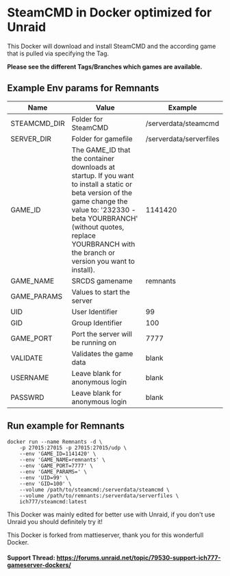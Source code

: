 # SteamCMD in Docker optimized for Unraid
This Docker will download and install SteamCMD and the according game that is pulled via specifying the Tag.

**Please see the different Tags/Branches which games are available.**

## Example Env params for Remnants
| Name | Value | Example |
| --- | --- | --- |
| STEAMCMD_DIR | Folder for SteamCMD | /serverdata/steamcmd |
| SERVER_DIR | Folder for gamefile | /serverdata/serverfiles |
| GAME_ID | The GAME_ID that the container downloads at startup. If you want to install a static or beta version of the game change the value to: '232330 -beta YOURBRANCH' (without quotes, replace YOURBRANCH with the branch or version you want to install). | 1141420 |
| GAME_NAME | SRCDS gamename | remnants |
| GAME_PARAMS | Values to start the server | |
| UID | User Identifier | 99 |
| GID | Group Identifier | 100 |
| GAME_PORT | Port the server will be running on | 7777 |
| VALIDATE | Validates the game data | blank |
| USERNAME | Leave blank for anonymous login | blank |
| PASSWRD | Leave blank for anonymous login | blank |

## Run example for Remnants
```
docker run --name Remnants -d \
	-p 27015:27015 -p 27015:27015/udp \
	--env 'GAME_ID=1141420' \
	--env 'GAME_NAME=remnants' \
	--env 'GAME_PORT=7777' \
	--env 'GAME_PARAMS=' \
	--env 'UID=99' \
	--env 'GID=100' \
	--volume /path/to/steamcmd:/serverdata/steamcmd \
	--volume /path/to/remnants:/serverdata/serverfiles \
	ich777/steamcmd:latest
```

This Docker was mainly edited for better use with Unraid, if you don't use Unraid you should definitely try it!

This Docker is forked from mattieserver, thank you for this wonderfull Docker.

#### Support Thread: https://forums.unraid.net/topic/79530-support-ich777-gameserver-dockers/
